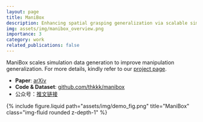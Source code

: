 ```yaml
---
layout: page
title: ManiBox
description: Enhancing spatial grasping generalization via scalable simulation data generation
img: assets/img/manibox_overview.png
importance: 3
category: work
related_publications: false
---
```


ManiBox scales simulation data generation to improve manipulation generalization. For more details, kindly refer to our [project page](https://thkkk.github.io/manibox).

- **Paper**: [arXiv](https://arxiv.org/pdf/2411.01850)
- **Code & Dataset**: [github.com/thkkk/manibox](https://github.com/thkkk/manibox)
- 公众号：[推文链接](https://mp.weixin.qq.com/s/AGOcR7oiYSIQ6zbmFdswgw)


{% include figure.liquid path="assets/img/demo_fig.png" title="ManiBox" class="img-fluid rounded z-depth-1" %}

